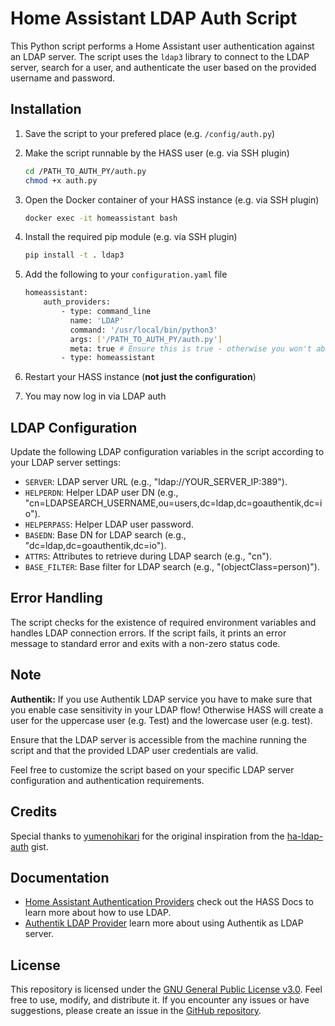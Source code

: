 # Home Assistant LDAP Auth Script

This Python script performs a Home Assistant user authentication against an LDAP server. The script uses the `ldap3` library to connect to the LDAP server, search for a user, and authenticate the user based on the provided username and password.

## Installation

1. Save the script to your prefered place (e.g. `/config/auth.py`)

2. Make the script runnable by the HASS user (e.g. via SSH plugin)

   ```bash
   cd /PATH_TO_AUTH_PY/auth.py
   chmod +x auth.py
   ```

3. Open the Docker container of your HASS instance (e.g. via SSH plugin)

   ```bash
   docker exec -it homeassistant bash
   ```

4. Install the required pip module (e.g. via SSH plugin)

   ```bash
   pip install -t . ldap3
   ```

5. Add the following to your `configuration.yaml` file

   ```bash
   homeassistant:
       auth_providers:
           - type: command_line
             name: 'LDAP'
             command: '/usr/local/bin/python3'
             args: ['/PATH_TO_AUTH_PY/auth.py']
             meta: true # Ensure this is true - otherwise you won't able to set a username/group for new created users
           - type: homeassistant
   ```

6. Restart your HASS instance (**not just the configuration**)

7. You may now log in via LDAP auth

## LDAP Configuration

Update the following LDAP configuration variables in the script according to your LDAP server settings:

- `SERVER`: LDAP server URL (e.g., "ldap://YOUR_SERVER_IP:389").
- `HELPERDN`: Helper LDAP user DN (e.g., "cn=LDAPSEARCH_USERNAME,ou=users,dc=ldap,dc=goauthentik,dc=io").
- `HELPERPASS`: Helper LDAP user password.
- `BASEDN`: Base DN for LDAP search (e.g., "dc=ldap,dc=goauthentik,dc=io").
- `ATTRS`: Attributes to retrieve during LDAP search (e.g., "cn").
- `BASE_FILTER`: Base filter for LDAP search (e.g., "(objectClass=person)").

## Error Handling

The script checks for the existence of required environment variables and handles LDAP connection errors. If the script fails, it prints an error message to standard error and exits with a non-zero status code.

## Note

**Authentik:** If you use Authentik LDAP service you have to make sure that you enable case sensitivity in your LDAP flow! Otherwise HASS will create a user for the uppercase user (e.g. Test) and the lowercase user (e.g. test).

Ensure that the LDAP server is accessible from the machine running the script and that the provided LDAP user credentials are valid.

Feel free to customize the script based on your specific LDAP server configuration and authentication requirements.

## Credits

Special thanks to [yumenohikari](https://gist.github.com/yumenohikari) for the original inspiration from the [ha-ldap-auth](https://gist.github.com/yumenohikari/8440144023cf33ab3ef0d68084a1b42f) gist.

## Documentation

- [Home Assistant Authentication Providers](https://www.home-assistant.io/docs/authentication/providers/) check out the HASS Docs to learn more about how to use LDAP.
- [Authentik LDAP Provider](https://goauthentik.io/docs/providers/ldap/) learn more about using Authentik as LDAP server.

## License

This repository is licensed under the [GNU General Public License v3.0](LICENSE). Feel free to use, modify, and distribute it. If you encounter any issues or have suggestions, please create an issue in the [GitHub repository](https://github.com/panteLx/HASS-LDAP-Auth).
